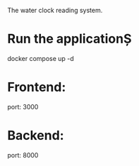 The water clock reading system. 


# Run the applicationȘ
   docker compose up -d

# Frontend: 
  port: 3000
  
# Backend:
  port: 8000
